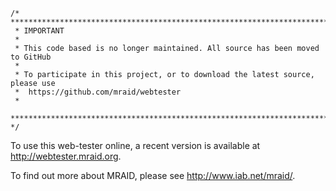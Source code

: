 
```
/* ****************************************************************************
 * IMPORTANT
 *
 * This code based is no longer maintained. All source has been moved to GitHub
 * 
 * To participate in this project, or to download the latest source, please use
 *  https://github.com/mraid/webtester
 *
 ******************************************************************************* */
```

To use this web-tester online, a recent version is available at http://webtester.mraid.org.

To find out more about MRAID, please see http://www.iab.net/mraid/.